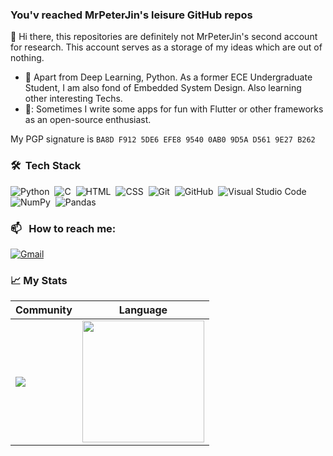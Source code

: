 ### You'v reached MrPeterJin's leisure GitHub repos
👋 Hi there, this repositories are definitely not MrPeterJin's second account for research. This account serves as a storage of my ideas which are out of nothing.

- :orange_book: Apart from Deep Learning, Python. As a former ECE Undergraduate Student, I am also fond of Embedded System Design. Also learning other interesting Techs.
- 🚀: Sometimes I write some apps for fun with Flutter or other frameworks as an open-source enthusiast.

My PGP signature is `BA8D F912 5DE6 EFE8 9540 0AB0 9D5A D561 9E27 B262`

### 🛠 &nbsp;Tech Stack

![Python](https://img.shields.io/badge/-Python-05122A?style=flat&logo=python)&nbsp;
![C](https://img.shields.io/badge/-C-05122A?style=flat&logo=C&logoColor=A8B9CC)&nbsp;
![HTML](https://img.shields.io/badge/-HTML-05122A?style=flat&logo=HTML5)&nbsp;
![CSS](https://img.shields.io/badge/-CSS-05122A?style=flat&logo=CSS3&logoColor=1572B6)&nbsp;
![Git](https://img.shields.io/badge/-Git-05122A?style=flat&logo=git)&nbsp;
![GitHub](https://img.shields.io/badge/-GitHub-05122A?style=flat&logo=github)&nbsp;
![Visual Studio Code](https://img.shields.io/badge/-Visual%20Studio%20Code-05122A?style=flat&logo=visual-studio-code&logoColor=007ACC)&nbsp;
![NumPy](https://img.shields.io/badge/numpy%20-%23013243.svg?&style=flat&logo=numpy&logoColor=white)&nbsp;
![Pandas](https://img.shields.io/badge/pandas%20-%23150458.svg?&style=flat&logo=pandas&logoColor=white)&nbsp;

### 📫 &nbsp; How to reach me:

<a href="mailto:petergamsing@gmail.com"><img alt="Gmail" src="https://img.shields.io/badge/Gmail-D14836?style=flat&logo=gmail&logoColor=white" /></a> &nbsp;

### 📈 My Stats

|Community|Language|
|---|---|
|<img src="https://github-readme-stats.vercel.app/api?username=MrPeterJin&show_icons=true&theme=github_dark&hide_title=false" />|<img src="https://github-readme-stats.vercel.app/api/top-langs/?username=MrPeterJin&layout=compact&hide=html&theme=github_dark&langs_count=8" style="height:195px;cursor:default" />|



<!--
**MrPeterJin/MrPeterJin** is a ✨ _special_ ✨ repository because its `README.md` (this file) appears on your GitHub profile.

Here are some ideas to get you started:

- 🔭 I’m currently working on ...
- 🌱 I’m currently learning ...
- 👯 I’m looking to collaborate on ...
- 🤔 I’m looking for help with ...
- 💬 Ask me about ...
- 📫 How to reach me: ...
- 😄 Pronouns: ...
- ⚡ Fun fact: ...
-->
